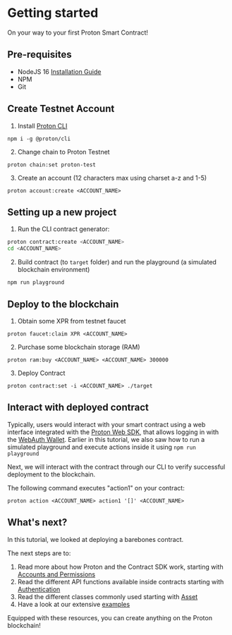 
# Getting started

On your way to your first Proton Smart Contract!

## Pre-requisites

- NodeJS 16 [Installation Guide](https://github.com/ProtonProtocol/proton-cli#install-nodejs)
- NPM
- Git

## Create Testnet Account

1. Install [Proton CLI](https://github.com/ProtonProtocol/proton-cli)
```
npm i -g @proton/cli
```

2. Change chain to Proton Testnet
```
proton chain:set proton-test
```

3. Create an account (12 characters max using charset a-z and 1-5)
```
proton account:create <ACCOUNT_NAME>
```

## Setting up a new project

1. Run the CLI contract generator:

```sh
proton contract:create <ACCOUNT_NAME>
cd <ACCOUNT_NAME>
```

2. Build contract (to `target` folder) and run the playground (a simulated blockchain environment)
```
npm run playground
```

## Deploy to the blockchain


1. Obtain some XPR from testnet faucet
```
proton faucet:claim XPR <ACCOUNT_NAME>
```

2. Purchase some blockchain storage (RAM)
```
proton ram:buy <ACCOUNT_NAME> <ACCOUNT_NAME> 300000
```

3. Deploy Contract
```
proton contract:set -i <ACCOUNT_NAME> ./target
```

## Interact with deployed contract
Typically, users would interact with your smart contract using a web interface integrated with the [Proton Web SDK](https://github.com/ProtonProtocol/ProtonWeb), that allows logging in with the [WebAuth Wallet](http://webauth.com/). Earlier in this tutorial, we also saw how to run a simulated playground and execute actions inside it using `npm run playground`

Next, we will interact with the contract through our CLI to verify successful deployment to the blockchain. 

The following command executes "action1" on your contract:
```
proton action <ACCOUNT_NAME> action1 '[]' <ACCOUNT_NAME>
```

## What's next?

In this tutorial, we looked at deploying a barebones contract.

The next steps are to:
1. Read more about how Proton and the Contract SDK work, starting with [Accounts and Permissions](./accounts-and-permissions.html)
2. Read the different API functions available inside contracts starting with [Authentication](./api/authentication.md)
3. Read the different classes commonly used starting with [Asset](./classes/asset.md)
4. Have a look at our extensive [examples](./examples.md)

Equipped with these resources, you can create anything on the Proton blockchain!